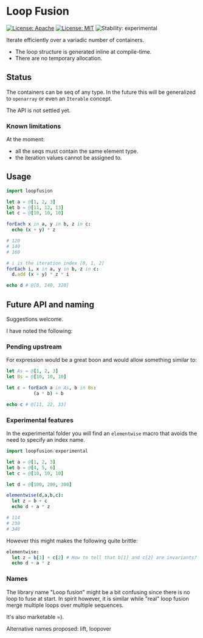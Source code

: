 # Loop Fusion

[![License: Apache](https://img.shields.io/badge/License-Apache%202.0-blue.svg)](https://opensource.org/licenses/Apache-2.0)
[![License: MIT](https://img.shields.io/badge/License-MIT-yellow.svg)](https://opensource.org/licenses/MIT)
![Stability: experimental](https://img.shields.io/badge/stability-experimental-orange.svg)

Iterate efficiently over a variadic number of containers.

  * The loop structure is generated inline at compile-time.
  * There are no temporary allocation.

## Status

The containers can be seq of any type. In the future this will be generalized to `openarray` or even an `Iterable` concept.

The API is not settled yet.

### Known limitations

At the moment:

  - all the seqs must contain the same element type.
  - the iteration values cannot be assigned to.


## Usage

```Nim
import loopfusion

let a = @[1, 2, 3]
let b = @[11, 12, 13]
let c = @[10, 10, 10]

forEach x in a, y in b, z in c:
  echo (x + y) * z

# 120
# 140
# 160

# i is the iteration index [0, 1, 2]
forEach i, x in a, y in b, z in c:
  d.add (x + y) * z * i

echo d # @[0, 140, 320]
```

## Future API and naming

Suggestions welcome.

I have noted the following:

### Pending upstream

For expression would be a great boon and would allow something similar to:

```Nim
let As = @[1, 2, 3]
let Bs = @[10, 10, 10]

let c = forEach a in As, b in Bs:
          (a * b) + b

echo c # @[11, 22, 33]
```

### Experimental features

In the experimental folder you will find an `elementwise` macro that avoids the need to specify an index name.

```Nim
import loopfusion/experimental

let a = @[1, 2, 3]
let b = @[4, 5, 6]
let c = @[10, 10, 10]

let d = @[100, 200, 300]

elementwise(d,a,b,c):
  let z = b + c
  echo d + a * z

# 114
# 230
# 348
```

However this might makes the following quite brittle:
```Nim
elementwise:
  let z = b[1] + c[2] # How to tell that b[1] and c[2] are invariants? This is "untyped" when the macro operates.
  echo d + a * z
```

### Names

The library name "Loop fusion" might be a bit confusing since there is no loop to fuse at start.
In spirit however, it is similar while "real" loop fusion merge multiple loops over multiple sequences.

It's also marketable =).

Alternative names proposed: lift, loopover
